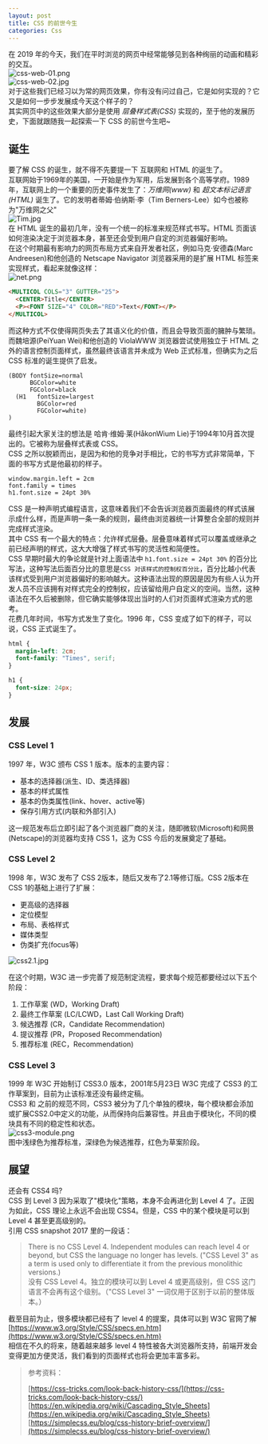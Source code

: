 ```yaml
---
layout: post
title: CSS 的前世今生
categories: Css
---
```


在 2019 年的今天，我们在平时浏览的网页中经常能够见到各种绚丽的动画和精彩的交互。  
![css-web-01.png](https://geminate.github.io/assets/images/2019/css-web-01.png)  
![css-web-02.jpg](https://geminate.github.io/assets/images/2019/css-web-02.jpg)  
对于这些我们已经习以为常的网页效果，你有没有问过自己，它是如何实现的？它又是如何一步步发展成今天这个样子的？  
其实网页中的这些效果大部分是使用 *层叠样式表(CSS)* 实现的，至于他的发展历史，下面就跟随我一起探索一下 CSS 的前世今生吧~  

## 诞生  
要了解 CSS 的诞生，就不得不先要提一下 互联网和 HTML 的诞生了。  
互联网始于1969年的美国，一开始是作为军用，后发展到各个高等学府。1989年，互联网上的一个重要的历史事件发生了：*万维网(www)* 和 *超文本标记语言(HTML)* 诞生了。它的发明者蒂姆·伯纳斯·李（Tim Berners-Lee）如今也被称为"万维网之父"  
![Tim.jpg](https://geminate.github.io/assets/images/2019/Tim.jpg)  
在 HTML 诞生的最初几年，没有一个统一的标准来规范样式书写。HTML 页面该如何渲染决定于浏览器本身，甚至还会受到用户自定的浏览器偏好影响。  
在这个时期最有影响力的网页布局方式来自开发者社区，例如马克·安德森(Marc Andreesen)和他创造的 Netscape Navigator 浏览器采用的是扩展 HTML 标签来实现样式，看起来就像这样：  
![net.png](https://geminate.github.io/assets/images/2019/net.png)

```HTML
<MULTICOL COLS="3" GUTTER="25">
  <CENTER>Title</CENTER>
  <P><FONT SIZE="4" COLOR="RED">Text</FONT></P>
</MULTICOL>
```

而这种方式不仅使得网页失去了其语义化的价值，而且会导致页面的臃肿与繁琐。  
而魏培源(PeiYuan Wei)和他创造的 ViolaWWW 浏览器尝试使用独立于 HTML 之外的语言控制页面样式，虽然最终该语言并未成为 Web 正式标准，但确实为之后 CSS 标准的诞生提供了启发。  

```
(BODY fontSize=normal
      BGColor=white
      FGColor=black
  (H1   fontSize=largest
        BGColor=red
        FGColor=white)
)
```

最终引起大家关注的想法是 哈肯·维姆·莱(HåkonWium Lie)于1994年10月首次提出的。它被称为层叠样式表或 CSS。  
CSS 之所以脱颖而出，是因为和他的竞争对手相比，它的书写方式非常简单，下面的书写方式是他最初的样子。  

```
window.margin.left = 2cm
font.family = times
h1.font.size = 24pt 30%
```

CSS 是一种声明式编程语言，这意味着我们不会告诉浏览器页面最终的样式该展示成什么样，而是声明一条一条的规则，最终由浏览器统一计算整合全部的规则并完成样式渲染。  
其中 CSS 有一个最大的特点：允许样式层叠。层叠意味着样式可以覆盖或继承之前已经声明的样式，这大大增强了样式书写的灵活性和简便性。  
CSS 早期时最大的争论就是针对上面语法中 `h1.font.size = 24pt 30%` 的百分比写法，这种写法后面百分比的意思是`CSS 对该样式的控制权百分比`，百分比越小代表该样式受到用户浏览器偏好的影响越大。这种语法出现的原因是因为有些人认为开发人员不应该拥有对样式完全的控制权，应该留给用户自定义的空间。当然，这种语法在不久后被删除，但它确实能够体现出当时的人们对页面样式渲染方式的思考。  
花费几年时间，书写方式发生了变化。1996 年，CSS 变成了如下的样子，可以说，CSS 正式诞生了。  

```css
html {
  margin-left: 2cm;
  font-family: "Times", serif;
}

h1 {
  font-size: 24px;
}
```

## 发展

### CSS Level 1  
1997 年，W3C 颁布 CSS 1 版本。版本的主要内容：  
* 基本的选择器(派生、ID、类选择器)
* 基本的样式属性
* 基本的伪类属性(link、hover、active等)
* 保存引用方式(内联和外部引入)

这一规范发布后立即引起了各个浏览器厂商的关注，随即微软(Microsoft)和网景(Netscape)的浏览器均支持 CSS 1，这为 CSS 今后的发展奠定了基础。  

### CSS Level 2
1998 年，W3C 发布了 CSS 2版本，随后又发布了2.1等修订版。CSS 2版本在CSS 1的基础上进行了扩展：  
* 更高级的选择器
* 定位模型
* 布局、表格样式
* 媒体类型
* 伪类扩充(focus等)

![css2.1.jpg](https://geminate.github.io/assets/images/2019/css2.1.jpg)

在这个时期，W3C 进一步完善了规范制定流程，要求每个规范都要经过以下五个阶段：  

1. 工作草案 (WD，Working Draft)
2. 最终工作草案 (LC/LCWD，Last Call Working Draft)
3. 候选推荐 (CR，Candidate Recommendation)
4. 提议推荐 (PR，Proposed Recommendation)
5. 推荐标准 (REC，Recommendation)

### CSS Level 3
1999 年 W3C 开始制订 CSS3.0 版本，2001年5月23日 W3C 完成了 CSS3 的工作草案到，目前为止该标准还没有最终定稿。  
CSS3 和 之前的规范不同，CSS3 被分为了几个单独的模块，每个模块都会添加或扩展CSS2.0中定义的功能，从而保持向后兼容性。并且由于模块化，不同的模块具有不同的稳定性和状态。  
![css3-module.png](https://geminate.github.io/assets/images/2019/css3-module.png)  
图中浅绿色为推荐标准，深绿色为候选推荐，红色为草案阶段。  

## 展望

还会有 CSS4 吗?  
CSS 到 Level 3 因为采取了"模块化"策略，本身不会再进化到 Level 4 了。正因为如此，CSS 理论上永远不会出现 CSS4。但是，CSS 中的某个模块是可以到 Level 4 甚至更高级别的。  
引用 CSS snapshot 2017 里的一段话： 
 
> There is no CSS Level 4. Independent modules can reach level 4 or beyond, but CSS the language no longer has levels. ("CSS Level 3" as a term is used only to differentiate it from the previous monolithic versions.)  
> 没有 CSS Level 4。独立的模块可以到 Level 4 或更高级别，但 CSS 这门语言不会再有这个级别。（"CSS Level 3" 一词仅用于区别于以前的整体版本。） 

截至目前为止，很多模块都已经有了 level 4 的提案，具体可以到 W3C 官网了解  [https://www.w3.org/Style/CSS/specs.en.htm](https://www.w3.org/Style/CSS/specs.en.htm)   
相信在不久的将来，随着越来越多 level 4 特性被各大浏览器所支持，前端开发会变得更加方便灵活，我们看到的页面样式也将会更加丰富多彩。

> 参考资料：
> 
> [https://css-tricks.com/look-back-history-css/](https://css-tricks.com/look-back-history-css/)  
> [https://en.wikipedia.org/wiki/Cascading_Style_Sheets](https://en.wikipedia.org/wiki/Cascading_Style_Sheets)  
> [https://simplecss.eu/blog/css-history-brief-overview/](https://simplecss.eu/blog/css-history-brief-overview/)   



